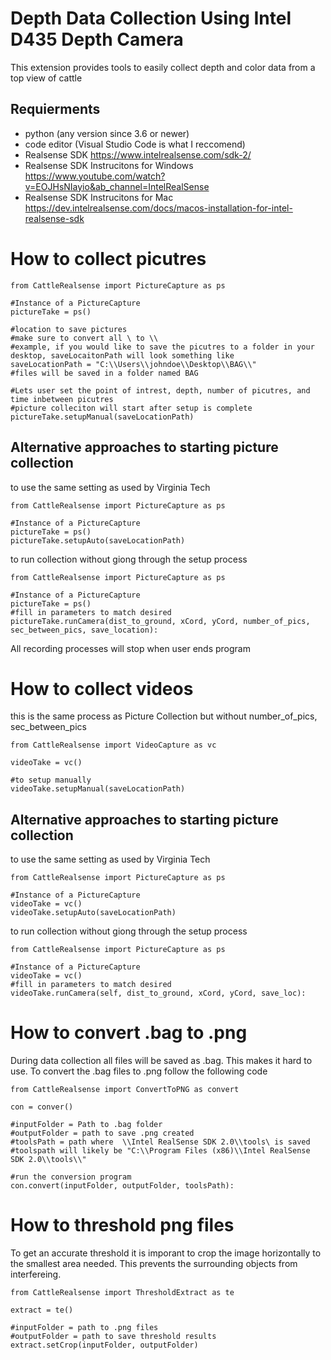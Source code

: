  
# Depth Data Collection Using Intel D435 Depth Camera
This extension provides tools to easily collect depth and color data from a top view of cattle

## Requierments
- python (any version since 3.6 or newer)
- code editor (Visual Studio Code is what I reccomend)
- Realsense SDK https://www.intelrealsense.com/sdk-2/
- Realsense SDK Instrucitons for Windows https://www.youtube.com/watch?v=EOJHsNIayio&ab_channel=IntelRealSense
- Realsense SDK Instrucitons for Mac https://dev.intelrealsense.com/docs/macos-installation-for-intel-realsense-sdk

# How to collect picutres 

```
from CattleRealsense import PictureCapture as ps

#Instance of a PictureCapture
pictureTake = ps()

#location to save pictures
#make sure to convert all \ to \\
#example, if you would like to save the picutres to a folder in your desktop, saveLocaitonPath will look something like
saveLocationPath = "C:\\Users\\johndoe\\Desktop\\BAG\\"
#files will be saved in a folder named BAG 

#Lets user set the point of intrest, depth, number of picutres, and time inbetween picutres
#picture colleciton will start after setup is complete
pictureTake.setupManual(saveLocationPath)

```
## Alternative approaches to starting picture collection

to use the same setting as used by Virginia Tech
```
from CattleRealsense import PictureCapture as ps

#Instance of a PictureCapture
pictureTake = ps()
pictureTake.setupAuto(saveLocationPath)
```
to run collection without giong through the setup process
```
from CattleRealsense import PictureCapture as ps

#Instance of a PictureCapture
pictureTake = ps()
#fill in parameters to match desired 
pictureTake.runCamera(dist_to_ground, xCord, yCord, number_of_pics, sec_between_pics, save_location):
```

All recording processes will stop when user ends program 

# How to collect videos 
this is the same process as Picture Collection but without number_of_pics, sec_between_pics
```
from CattleRealsense import VideoCapture as vc

videoTake = vc()

#to setup manually
videoTake.setupManual(saveLocationPath)
```
## Alternative approaches to starting picture collection

to use the same setting as used by Virginia Tech
```
from CattleRealsense import PictureCapture as ps

#Instance of a PictureCapture
videoTake = vc()
videoTake.setupAuto(saveLocationPath)
```
to run collection without giong through the setup process
```
from CattleRealsense import PictureCapture as ps

#Instance of a PictureCapture
videoTake = vc()
#fill in parameters to match desired 
videoTake.runCamera(self, dist_to_ground, xCord, yCord, save_loc):
```

# How to convert .bag to .png
During data collection all files will be saved as .bag. This makes it hard to use. To convert the .bag files to .png follow the following code

```
from CattleRealsense import ConvertToPNG as convert

con = conver()

#inputFolder = Path to .bag folder 
#outputFolder = path to save .png created
#toolsPath = path where  \\Intel RealSense SDK 2.0\\tools\ is saved
#toolspath will likely be "C:\\Program Files (x86)\\Intel RealSense SDK 2.0\\tools\\"

#run the conversion program
con.convert(inputFolder, outputFolder, toolsPath):
```

# How to threshold png files
To get an accurate threshold it is imporant to crop the image horizontally to the smallest area needed.
This prevents the surrounding objects from interfereing. 

```
from CattleRealsense import ThresholdExtract as te

extract = te()

#inputFolder = path to .png files
#outputFolder = path to save threshold results
extract.setCrop(inputFolder, outputFolder)
```

